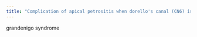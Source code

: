 ```yaml
---
title: "Complication of apical petrositis when dorello's canal (CN6) is involved"
---
```

grandenigo syndrome

